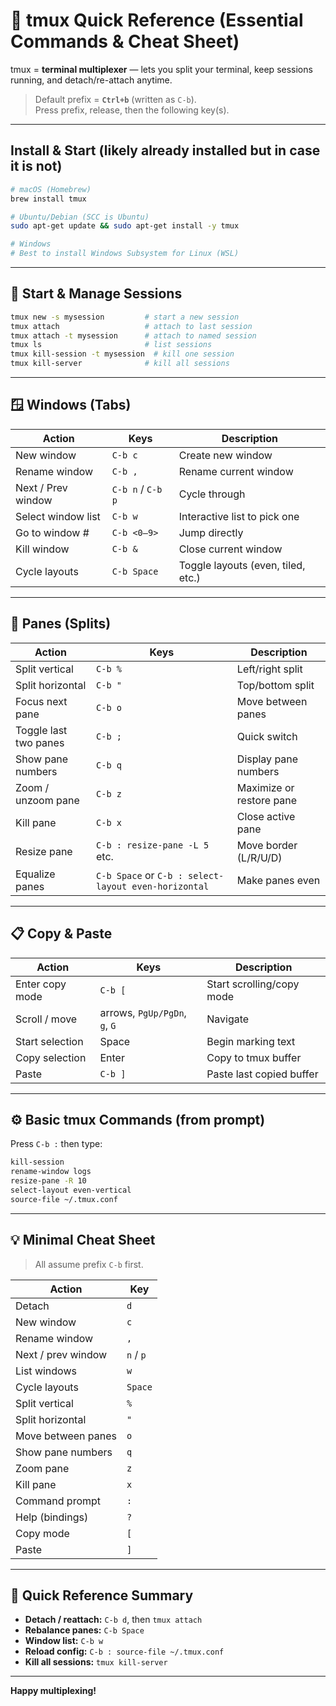 # 🧭 tmux Quick Reference (Essential Commands & Cheat Sheet)

tmux = **terminal multiplexer** — lets you split your terminal, keep sessions running, and detach/re-attach anytime.

> Default prefix = **`Ctrl+b`** (written as `C-b`).  
> Press prefix, release, then the following key(s).


---
## Install & Start (likely already installed but in case it is not)

```bash
# macOS (Homebrew)
brew install tmux

# Ubuntu/Debian (SCC is Ubuntu)
sudo apt-get update && sudo apt-get install -y tmux

# Windows
# Best to install Windows Subsystem for Linux (WSL)

```

---

## 🚀 Start & Manage Sessions

```bash
tmux new -s mysession         # start a new session
tmux attach                   # attach to last session
tmux attach -t mysession      # attach to named session
tmux ls                       # list sessions
tmux kill-session -t mysession  # kill one session
tmux kill-server              # kill all sessions
```

---

## 🪟 Windows (Tabs)

| Action | Keys | Description |
|--------|------|--------------|
| New window | `C-b c` | Create new window |
| Rename window | `C-b ,` | Rename current window |
| Next / Prev window | `C-b n` / `C-b p` | Cycle through |
| Select window list | `C-b w` | Interactive list to pick one |
| Go to window # | `C-b <0–9>` | Jump directly |
| Kill window | `C-b &` | Close current window |
| Cycle layouts | `C-b Space` | Toggle layouts (even, tiled, etc.) |

---

## 🔳 Panes (Splits)

| Action | Keys | Description |
|--------|------|--------------|
| Split vertical | `C-b %` | Left/right split |
| Split horizontal | `C-b "` | Top/bottom split |
| Focus next pane | `C-b o` | Move between panes |
| Toggle last two panes | `C-b ;` | Quick switch |
| Show pane numbers | `C-b q` | Display pane numbers |
| Zoom / unzoom pane | `C-b z` | Maximize or restore pane |
| Kill pane | `C-b x` | Close active pane |
| Resize pane | `C-b : resize-pane -L 5` etc. | Move border (L/R/U/D) |
| Equalize panes | `C-b Space` or `C-b : select-layout even-horizontal` | Make panes even |

---

## 📋 Copy & Paste

| Action | Keys | Description |
|--------|------|--------------|
| Enter copy mode | `C-b [` | Start scrolling/copy mode |
| Scroll / move | arrows, `PgUp/PgDn`, `g`, `G` | Navigate |
| Start selection | Space | Begin marking text |
| Copy selection | Enter | Copy to tmux buffer |
| Paste | `C-b ]` | Paste last copied buffer |

---

## ⚙️ Basic tmux Commands (from prompt)

Press `C-b :` then type:
```bash
kill-session
rename-window logs
resize-pane -R 10
select-layout even-vertical
source-file ~/.tmux.conf
```

---

## 💡 Minimal Cheat Sheet

> All assume prefix `C-b` first.

| Action | Key |
|--------|-----|
| Detach | `d` |
| New window | `c` |
| Rename window | `,` |
| Next / prev window | `n` / `p` |
| List windows | `w` |
| Cycle layouts | `Space` |
| Split vertical | `%` |
| Split horizontal | `"` |
| Move between panes | `o` |
| Show pane numbers | `q` |
| Zoom pane | `z` |
| Kill pane | `x` |
| Command prompt | `:` |
| Help (bindings) | `?` |
| Copy mode | `[` |
| Paste | `]` |

---

## 🧠 Quick Reference Summary

- **Detach / reattach:** `C-b d`, then `tmux attach`
- **Rebalance panes:** `C-b Space`
- **Window list:** `C-b w`
- **Reload config:** `C-b : source-file ~/.tmux.conf`
- **Kill all sessions:** `tmux kill-server`

---

**Happy multiplexing!**
